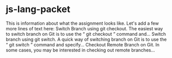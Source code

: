 # js-lang-packet
This is information about what the assignment looks like.
Let's add a few more lines of text here: Switch Branch using git checkout. The easiest way to switch branch on Git is to use the “ git checkout ” command and...
Switch branch using git switch. A quick way of switching branch on Git is to use the “ git switch ” command and specify...
Checkout Remote Branch on Git. In some cases, you may be interested in checking out remote branches...
